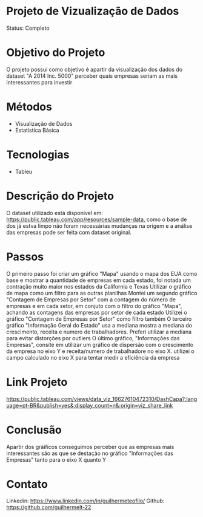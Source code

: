 # Projeto de Vizualização de Dados

  Status: Completo
# Objetivo do Projeto

  O projeto possui como objetivo é apartir da visualização dos dados do dataset "A 2014 Inc. 5000" perceber quais empresas seriam as mais interessantes para investir 
# Métodos
  
  - Visualização de Dados
  - Estatística Básica
# Tecnologias 

  - Tableu 
# Descrição do Projeto

  O dataset utilizado está disponível em: https://public.tableau.com/app/resources/sample-data, como o base de dos já estva limpo não foram necessárias mudanças na origem e a análise das empresas pode ser feita com dataset original.

# Passos
  
  O primeiro passo foi criar um gráfico "Mapa" usando o mapa dos EUA como base e mostrar a quantidade de empresas em cada estado, foi notada um contração muito maior nos estados da California e Texas
  Utilizar o gráfico de mapa como um filtro para as outras planilhas 
  Montei um segundo gráfico "Contagem de Empresas por Setor" com a contagem do número de empresas e em cada setor, em conjuto com o filtro do gráfico "Mapa", achando as contagens das empresas por setor de cada estado 
  Utilizei o gráfico "Contagem de Empresas por Setor" como filtro também
  O terceiro gráfico "Informação Geral do Estado" usa a mediana mostra a mediana do crescimento, receita e numero de trabalhadores. Preferi utilizar a mediana para evitar distorções por outliers
  O último gráfico, "Informações das Empresas", consite em utilizar um gráfico de dispersão com o crescimento da empresa no eixo Y e receita/numero de trabalhadore no eixo X. utilizei o campo calculado no eixo X para tentar medir a eficiência da empresa  

# Link Projeto
https://public.tableau.com/views/data_viz_16627610472310/DashCapa?:language=pt-BR&publish=yes&:display_count=n&:origin=viz_share_link

# Conclusão
  Apartir dos gráificos conseguimos perceber que as empresas mais interessantes são as que se destação no gráfico "Informações das Empresas" tanto para o eixo X quanto Y 
  
# Contato
  Linkedin: https://www.linkedin.com/in/guilhermeteofilo/
  Github: https://github.com/guilhermelt-22
